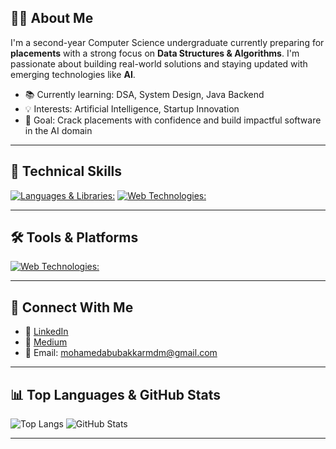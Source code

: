 ## 👨‍💻 About Me

I'm a second-year Computer Science undergraduate currently preparing for **placements** with a strong focus on **Data Structures & Algorithms**. I'm passionate about building real-world solutions and staying updated with emerging technologies like **AI**.

- 📚 Currently learning: DSA, System Design, Java Backend
- 💡 Interests: Artificial Intelligence, Startup Innovation
- 🎯 Goal: Crack placements with confidence and build impactful software in the AI domain

---

## 🧠 Technical Skills
  [![Languages & Libraries:](https://skillicons.dev/icons?i=java,python,cpp,fastapi,postgres&theme=dark)](https://skillicons.dev)
  [![Web Technologies:](https://skillicons.dev/icons?i=html,css&theme=dark)](https://skillicons.dev)

---

## 🛠️ Tools & Platforms
[![Web Technologies:](https://skillicons.dev/icons?i=anaconda,git,github,idea,linux,notion,vscode&theme=dark)](https://skillicons.dev)

---

## 🤝 Connect With Me

- 💼 [LinkedIn](www.linkedin.com/in/m-mohamed-abubakkar)  
- 📝 [Medium](https://medium.com/@mmdabubakkar98)
- 📧 Email: mohamedabubakkarmdm@gmail.com

---

## 📊 Top Languages & GitHub Stats

![Top Langs](https://github-readme-stats.vercel.app/api/top-langs/?username=MohamedAbubakkarM&layout=compact&theme=gotham&langs_count=8)     ![GitHub Stats](https://github-readme-stats.vercel.app/api?username=MohamedAbubakkarM&show_icons=true&theme=gotham)

---
